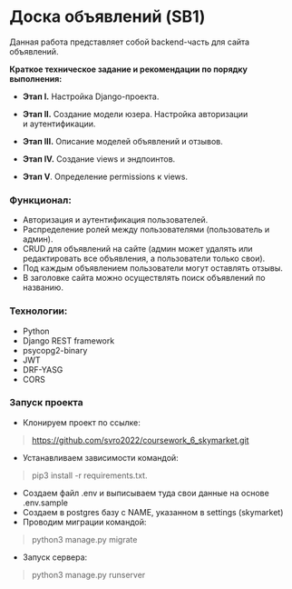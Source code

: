 # Доска объявлений (SB1)

Данная работа представляет собой backend-часть для сайта объявлений.


**Краткое техническое задание и рекомендации по порядку выполнения:**

- **Этап I.** Настройка Django-проекта.

- **Этап II.** Создание модели юзера. Настройка авторизации и аутентификации.
         
- **Этап III.** Описание моделей объявлений и отзывов.

- **Этап IV.** Создание views и эндпоинтов.
   
- **Этап V**. Определение permissions к views.


### Функционал:
- Авторизация и аутентификация пользователей.
- Распределение ролей между пользователями (пользователь и админ).
- CRUD для объявлений на сайте (админ может удалять или редактировать все объявления, а пользователи только свои).
- Под каждым объявлением пользователи могут оставлять отзывы.
- В заголовке сайта можно осуществлять поиск объявлений по названию.

### Технологии:
- Python
- Django REST framework
- psycopg2-binary
- JWT 
- DRF-YASG
- CORS

### Запуск проекта

- Клонируем проект по ссылке:
> https://github.com/svro2022/coursework_6_skymarket.git
- Устанавливаем зависимости командой: 
> pip3 install -r requirements.txt.
- Создаем файл .env и выписываем туда свои данные на основе .env.sample
- Создаем в postgres базу с NAME, указанном в settings (skymarket)
- Проводим миграции командой: 
> python3 manage.py migrate
- Запуск сервера:
> python3 manage.py runserver
